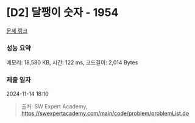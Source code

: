 # [D2] 달팽이 숫자 - 1954 

[문제 링크](https://swexpertacademy.com/main/code/problem/problemDetail.do?contestProbId=AV5PobmqAPoDFAUq) 

### 성능 요약

메모리: 18,580 KB, 시간: 122 ms, 코드길이: 2,014 Bytes

### 제출 일자

2024-11-14 18:10



> 출처: SW Expert Academy, https://swexpertacademy.com/main/code/problem/problemList.do